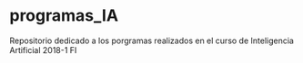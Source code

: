 # programas_IA
Repositorio dedicado a los porgramas realizados en el curso de Inteligencia Artificial 2018-1 FI
